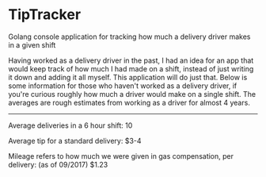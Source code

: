 # TipTracker
Golang console application for tracking how much a delivery driver makes in a given shift

Having worked as a delivery driver in the past, I had an idea for an app that would keep track of how much I had made on a shift, instead of just writing it down and adding it all myself. This application will do just that. Below is some information for those who haven't worked as a delivery driver, if you're curious roughly how much a driver would make on a single shift. The averages are rough estimates from working as a driver for almost 4 years.

---------------------------------------------------------------

Average deliveries in a 6 hour shift:  10

Average tip for a standard delivery: $3-4

Mileage refers to how much we were given in gas compensation, per delivery: (as of 09/2017) $1.23

